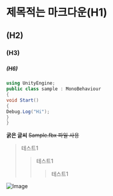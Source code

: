 # 제목적는 마크다운(H1)
## (H2)
### (H3)
####
#####
##### (H6)

```cs
using UnityEngine;
public class sample : MonoBehaviour
{
void Start()
{
Debug.Log("Hi");
}
}
```
**굵은 글씨**
~~Sample.fbx 파일 사용~~ 
> 테스트1
>> 테스트1
>>> 테스트1


![Image](https://github.com/user-attachments/assets/c82c432f-8491-47be-a2ef-08151c56a498)
